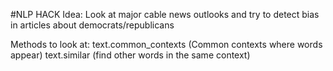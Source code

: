 #NLP HACK
Idea: Look at major cable news outlooks and try to detect bias in articles about democrats/republicans

Methods to look at: 
text.common_contexts (Common contexts where words appear)
text.similar (find other words in the same context)

